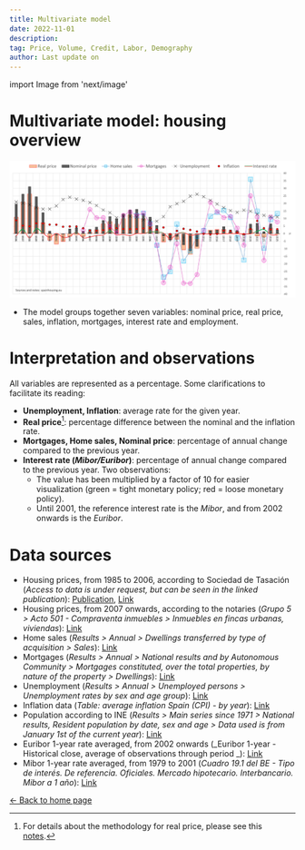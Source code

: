 ```yaml
---
title: Multivariate model
date: 2022-11-01
description:
tag: Price, Volume, Credit, Labor, Demography
author: Last update on
---
```


import Image from 'next/image'

# Multivariate model: housing overview

[![Datos del mercado inmobiliario](/images/multivariate.png)](/images/multivariate.png)

- The model groups together seven variables: nominal price, real price, sales, inflation, mortgages, interest rate and employment.

# Interpretation and observations

All variables are represented as a percentage. Some clarifications to facilitate its reading:

- **Unemployment, Inflation**: average rate for the given year.
- **Real price**[^1]: percentage difference between the nominal and the inflation rate.
- **Mortgages, Home sales, Nominal price**: percentage of annual change compared to the previous year.
- **Interest rate (_Mibor/Euribor_)**: percentage of annual change compared to the previous year. Two observations:
    - The value has been multiplied by a factor of 10 for easier visualization (green = tight monetary policy; red = loose monetary policy).
    - Until 2001, the reference interest rate is the _Mibor_, and from 2002 onwards is the _Euribor_.

# Data sources

- Housing prices, from 1985 to 2006, according to Sociedad de Tasación (_Access to data is under request, but can be seen in the linked publication_): [Publication](https://www.st-tasacion.es/ext/pdf/estudios/sep19/2-Evolucion_de_Precios_de_Vivienda.pdf), [Link](https://www.st-tasacion.es/informe-de-tendencias-digital/)
- Housing prices, from 2007 onwards, according to the notaries (_Grupo 5 > Acto 501 - Compraventa inmuebles > Inmuebles en fincas urbanas, viviendas_): [Link](http://www.notariado.org/liferay/web/cien/estadisticas-al-completo)
- Home sales (_Results > Annual > Dwellings transferred by type of acquisition  > Sales_): [Link](https://www.ine.es/dyngs/INEbase/en/operacion.htm?c=Estadistica_C&cid=1254736171438&menu=resultados&idp=1254735576757)
- Mortgages (_Results > Annual > National results and by Autonomous Community > Mortgages constituted, over the total properties, by nature of the property > Dwellings_): [Link](https://www.ine.es/dyngs/INEbase/en/operacion.htm?c=Estadistica_C&cid=1254736170236&menu=resultados&idp=1254735576757#!tabs-1254736169948)
- Unemployment (_Results > Annual > Unemployed persons > Unemployment rates by sex and age group_): [Link](https://www.ine.es/dyngs/INEbase/en/operacion.htm?c=Estadistica_C&cid=1254736176918&menu=resultados&idp=1254735976595#!tabs-1254736195128)
- Inflation data (_Table: average inflation Spain (CPI) - by year_): [Link](https://www.inflation.eu/en/inflation-rates/spain/historic-inflation/cpi-inflation-spain.aspx)
- Population according to INE (_Results > Main series since 1971 > National results, Resident population by date, sex and age > Data used is from January 1st of the current year_): [Link](https://www.ine.es/dyngs/INEbase/en/operacion.htm?c=Estadistica_C&cid=1254736176951&menu=resultados&idp=1254735572981)
- Euribor 1-year rate averaged, from 2002 onwards (_Euribor 1-year - Historical close, average of observations through period _): [Link](https://sdw.ecb.europa.eu/quickview.do?SERIES_KEY=143.FM.M.U2.EUR.RT.MM.EURIBOR1YD_.HSTA)
- Mibor 1-year rate averaged, from 1979 to 2001 (_Cuadro 19.1 del BE - Tipo de interés. De referencia. Oficiales. Mercado hipotecario. Interbancario. Mibor a 1 año_): [Link](https://www.bde.es/webbde/es/estadis/infoest/temas/sb_tiintref.html)

<div class="meta-line"><a class="meta-back" href="/">← Back to home page</a></div>

[^1]: For details about the methodology for real price, please see this [notes](realprice).
